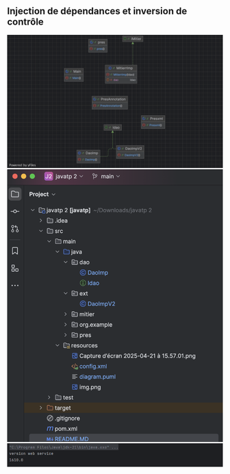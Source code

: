 <h2>Injection de dépendances et inversion de contrôle</h2>
<img src="pics/1.png" />
<img src="pics/2.png" />
<img src="pics/3.png" />